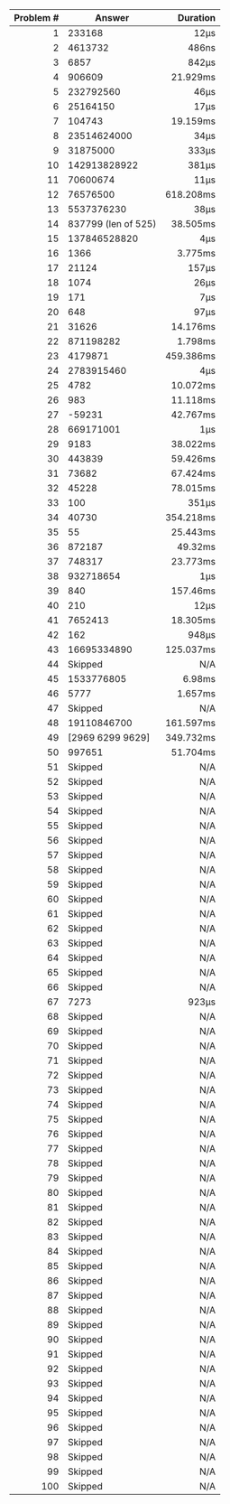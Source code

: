 |Problem #|Answer|Duration|
|-:|-|-:|
|1|233168|12µs|
|2|4613732|486ns|
|3|6857|842µs|
|4|906609|21.929ms|
|5|232792560|46µs|
|6|25164150|17µs|
|7|104743|19.159ms|
|8|23514624000|34µs|
|9|31875000|333µs|
|10|142913828922|381µs|
|11|70600674|11µs|
|12|76576500|618.208ms|
|13|5537376230|38µs|
|14|837799 (len of 525)|38.505ms|
|15|137846528820|4µs|
|16|1366|3.775ms|
|17|21124|157µs|
|18|1074|26µs|
|19|171|7µs|
|20|648|97µs|
|21|31626|14.176ms|
|22|871198282|1.798ms|
|23|4179871|459.386ms|
|24|2783915460|4µs|
|25|4782|10.072ms|
|26|983|11.118ms|
|27|-59231|42.767ms|
|28|669171001|1µs|
|29|9183|38.022ms|
|30|443839|59.426ms|
|31|73682|67.424ms|
|32|45228|78.015ms|
|33|100|351µs|
|34|40730|354.218ms|
|35|55|25.443ms|
|36|872187|49.32ms|
|37|748317|23.773ms|
|38|932718654|1µs|
|39|840|157.46ms|
|40|210|12µs|
|41|7652413|18.305ms|
|42|162|948µs|
|43|16695334890|125.037ms|
|44|Skipped|N/A|
|45|1533776805|6.98ms|
|46|5777|1.657ms|
|47|Skipped|N/A|
|48|19110846700|161.597ms|
|49|[2969 6299 9629]|349.732ms|
|50|997651|51.704ms|
|51|Skipped|N/A|
|52|Skipped|N/A|
|53|Skipped|N/A|
|54|Skipped|N/A|
|55|Skipped|N/A|
|56|Skipped|N/A|
|57|Skipped|N/A|
|58|Skipped|N/A|
|59|Skipped|N/A|
|60|Skipped|N/A|
|61|Skipped|N/A|
|62|Skipped|N/A|
|63|Skipped|N/A|
|64|Skipped|N/A|
|65|Skipped|N/A|
|66|Skipped|N/A|
|67|7273|923µs|
|68|Skipped|N/A|
|69|Skipped|N/A|
|70|Skipped|N/A|
|71|Skipped|N/A|
|72|Skipped|N/A|
|73|Skipped|N/A|
|74|Skipped|N/A|
|75|Skipped|N/A|
|76|Skipped|N/A|
|77|Skipped|N/A|
|78|Skipped|N/A|
|79|Skipped|N/A|
|80|Skipped|N/A|
|81|Skipped|N/A|
|82|Skipped|N/A|
|83|Skipped|N/A|
|84|Skipped|N/A|
|85|Skipped|N/A|
|86|Skipped|N/A|
|87|Skipped|N/A|
|88|Skipped|N/A|
|89|Skipped|N/A|
|90|Skipped|N/A|
|91|Skipped|N/A|
|92|Skipped|N/A|
|93|Skipped|N/A|
|94|Skipped|N/A|
|95|Skipped|N/A|
|96|Skipped|N/A|
|97|Skipped|N/A|
|98|Skipped|N/A|
|99|Skipped|N/A|
|100|Skipped|N/A|
